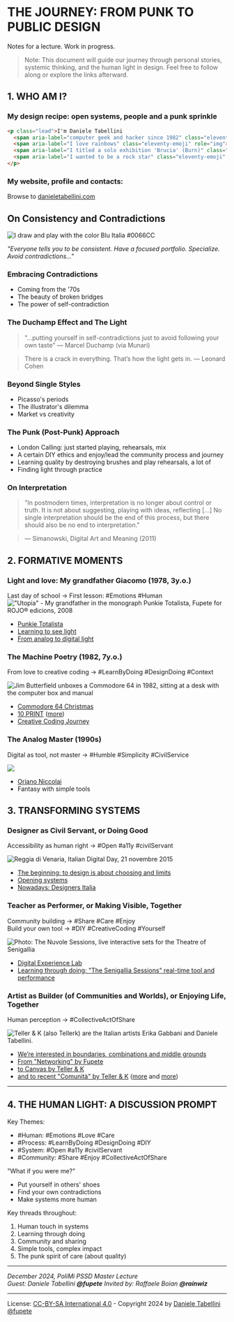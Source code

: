 # THE JOURNEY: FROM PUNK TO PUBLIC DESIGN
Notes for a lecture. Work in progress.

> Note: This document will guide our journey through personal stories, systemic thinking, and the human light in design. Feel free to follow along or explore the links afterward.

## 1. WHO AM I?
### My design recipe: open systems, people and a punk sprinkle
<!-- The following code shows who I am through emojis -->

```html
<p class="lead">I'm Daniele Tabellini 
  <span aria-label="computer geek and hacker since 1982" class="eleventy-emoji" role="img">👨‍💻</span> 
  <span aria-label="I love rainbows" class="eleventy-emoji" role="img">🌈</span> 
  <span aria-label="I titled a solo exhibition 'Brucia' (Burn)" class="eleventy-emoji" role="img">🔥</span> 
  <span aria-label="I wanted to be a rock star" class="eleventy-emoji" role="img">🧑‍🎤</span>
</p>
```

### My website, profile and contacts:
Browse to [danieletabellini.com](https://danieletabellini.com)

## On Consistency and Contradictions
<img alt="I draw and play with the color Blu Italia #0066CC" src="https://danieletabellini.com/imgs/iSugIFfYEm-1280.jpeg">


*"Everyone tells you to be consistent. Have a focused portfolio. Specialize. Avoid contradictions..."*

### Embracing Contradictions
- Coming from the '70s
- The beauty of broken bridges
- The power of self-contradiction

### The Duchamp Effect and The Light
> "...putting yourself in self-contradictions just to avoid following your own taste" — Marcel Duchamp (via Munari)

> There is a crack in everything. That’s how the light gets in. — Leonard Cohen 

### Beyond Single Styles
- Picasso's periods
- The illustrator's dilemma
- Market vs creativity

### The Punk (Post-Punk) Approach
- London Calling: just started playing, rehearsals, mix
- A certain DIY ethics and enjoy/lead the community process and journey
- Learning quality by destroying brushes and play rehearsals, a lot of 
- Finding light through practice

### On Interpretation
> "In postmodern times, interpretation is no longer about control or truth. It is not about suggesting, playing with ideas, reflecting [...] No single interpretation should be the end of this process, but there should also be no end to interpretation."

> — Simanowski, Digital Art and Meaning (2011)

## 2. FORMATIVE MOMENTS

### Light and love: My grandfather Giacomo (1978, 3y.o.)
Last day of school → First lesson: #Emotions #Human  
!["Utopia" - My grandfather in the monograph Punkie Totalista, Fupete for ROJO® edicions, 2008](https://miro.medium.com/v2/resize:fit:720/format:webp/1*EGbHL9rqK23in0UJaNoc2Q.jpeg)
- [Punkie Totalista](https://nasonero.studio/portfolio/punkie-totalista)
- [Learning to see light](https://medium.com/designdraft/dsii-unirsm-7961a5a6d1c5#3430)
- [From analog to digital light](https://nasonero.studio/portfolio/stati-graphie)

### The Machine Poetry (1982, 7y.o.)
From love to creative coding → #LearnByDoing #DesignDoing #Context  

![Jim Butterfield unboxes a Commodore 64 in 1982, sitting at a desk with the computer box and manual](http://i3.ytimg.com/vi/NfTbgmJf_-E/hqdefault.jpg)
- [Commodore 64 Christmas](https://medium.com/designdraft/dsii-unirsm-7961a5a6d1c5#5edc)
- [10 PRINT](https://10print.org) ([more](https://x.com/Fupete/status/717274631347036160))
- [Creative Coding Journey](https://design.unirsm.sm/courses/digital-experience-lab/)

### The Analog Master (1990s)
Digital as tool, not master → #Humble #Simplicity #CivilService  

![](http://www.fupete.com/play/wp-content/uploads/2013/11/Oriano_Web_10242.jpg)
* [Oriano Niccolai](https://www.fupete.com/blog/11/05/rosso-creativo-oriano-niccolai-50-anni-di-manifesti/)
* Fantasy with simple tools

## 3. TRANSFORMING SYSTEMS

### Designer as Civil Servant, or Doing Good 
Accessibility as human right → #Open #a11y #civilServant 

![Reggia di Venaria, Italian Digital Day, 21 novembre 2015](https://i0.wp.com/lcd.it/2018/wp-content/uploads/2017/11/12279212_10153285213607058_4010594044706711658_n_Snapseed.jpg?fit=960%2C960&ssl=1)
* [The beginning: to design is about choosing and limits](https://lcd.it/portfolio/italia/)
* [Opening systems](https://danieletabellini.com/en/ideas/verso-design-system-italia/)
* [Nowadays: Designers Italia](https://designers.italia.it)

### Teacher as Performer, or Making Visible, Together
Community building → #Share #Care #Enjoy  
Build your own tool → #DIY #CreativeCoding #Yourself

![Photo: The Nuvole Sessions, live interactive sets for the Theatre of Senigallia](https://camo.githubusercontent.com/93410630168c139a03b83809828ac485a673695959046fdca0b12ea8a4cb5a2a/68747470733a2f2f692e696d6775722e636f6d2f6b447a495043482e706e67)
- [Digital Experience Lab](https://design.unirsm.sm/courses/digital-experience-lab/)
- [Learning through doing: "The Senigallia Sessions" real-time tool and performance](https://github.com/del-2024-unirsm)

### Artist as Builder (of Communities and Worlds), or Enjoying Life, Together
Human perception → #CollectiveActOfShare

![Teller & K (also Tellerk) are the Italian artists Erika Gabbani and Daniele Tabellini.](https://www.tellerk.com/wp-content/uploads/2017/12/tellerk_02_1920.jpg)
- [We’re interested in boundaries, combinations and middle grounds](https://www.tellerk.com/about/)
- [From "Networking" by Fupete](https://nasonero.studio/portfolio/networking)
- [to Canvas by Teller & K](https://tellerk.com/en/portfolio/canvas/)
- [and to recent "Comunità" by Teller & K](https://mailchi.mp/447f77c5292a/tellerk-comunita-2024) ([more](https://www.artapartofculture.net/2024/11/13/teller-k-comunita-lopera-trasforma-lo-spazio/) and [more](https://odeporica.wordpress.com/2024/08/16/mostra-teller-k-comunita/))

----

## 4. THE HUMAN LIGHT: A DISCUSSION PROMPT

Key Themes:
* #Human: #Emotions #Love #Care
* #Process: #LearnByDoing #DesignDoing #DIY
* #System: #Open #a11y #civilServant
* #Community: #Share #Enjoy #CollectiveActOfShare

"What if you were me?"
* Put yourself in others' shoes
* Find your own contradictions
* Make systems more human

Key threads throughout:
1. Human touch in systems
2. Learning through doing
3. Community and sharing
4. Simple tools, complex impact
5. The punk spirit of care (about quality)

---
*December 2024, PoliMi PSSD Master Lecture*  
*Guest: Daniele Tabellini **@fupete***
*Invited by: Raffaele Boian **@rainwiz***

---
License: [CC-BY-SA International 4.0](https://creativecommons.org/licenses/by-sa/4.0/) - Copyright 2024 by [Daniele Tabellini](https://danieletabellini.com) [@fupete](https://github.com/fupete)